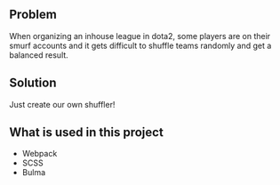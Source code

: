 ## Problem

When organizing an inhouse league in dota2, some players are on their smurf accounts and it gets difficult to shuffle teams randomly and get a balanced result.

## Solution

Just create our own shuffler!

## What is used in this project

- Webpack
- SCSS
- Bulma

